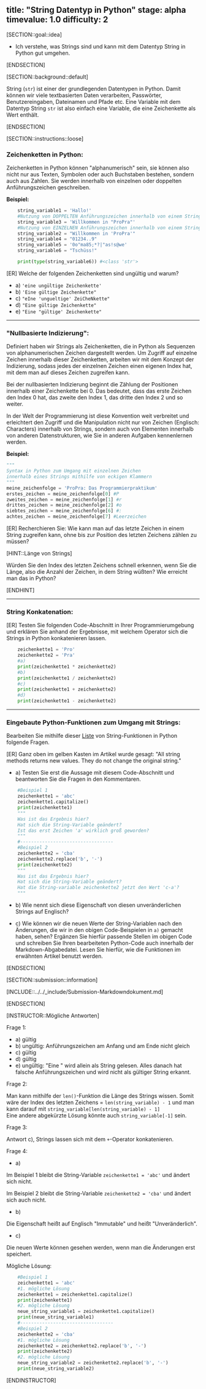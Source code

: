 title: "String Datentyp in Python"
stage: alpha
timevalue: 1.0
difficulty: 2
---

[SECTION::goal::idea]

- Ich verstehe, was Strings sind und kann mit dem Datentyp String in Python gut umgehen.

[ENDSECTION]

[SECTION::background::default]

String (`str`) ist einer der grundlegenden Datentypen in Python. Damit können wir viele textbasierten Daten verarbeiten, Passwörter, Benutzereingaben, Dateinamen und Pfade etc.  Eine Variable mit dem Datentyp String `str` ist also einfach eine Variable, die eine Zeichenkette als Wert enthält.

[ENDSECTION]

[SECTION::instructions::loose]

### Zeichenketten in Python:

Zeichenketten in Python können "alphanumerisch" sein, sie können also nicht nur aus Texten, Symbolen oder auch Buchstaben bestehen, sondern auch aus Zahlen. Sie werden innerhalb von einzelnen oder doppelten Anführungszeichen geschreiben. 

**Beispiel:**

```python
    string_variable1 = 'Hallo!'
    #Nutzung von DOPPELTEN Anführungszeichen innerhalb von einem String mit EINZELNEN Anführungszeichen
    string_variable3 = 'Willkommen in "ProPra"'
    #Nutzung von EINZELNEN Anführungszeichen innerhalb von einem String mit DOPPELTEN Anführungszeichen
    string_variable2 = "Willkommen in 'ProPra'"
    string_variable4 = "01234..9"
    string_variable5 = '0o"ma85;*?|"as!s@we'
    string_variable6 = "Tschüss!"

    print(type(string_variable6)) #<class 'str'>
```

[ER] Welche der folgenden Zeichenketten sind ungültig und warum?

- a) `'eine ungültige Zeichenkette'`
- b) `'Eine gültige Zeichenkette"`
- c) `"eIne 'ungueltige' ZeiCheNkette"`
- d) `"Eine gültige Zeichenkette"`
- e) `"Eine "gültige' Zeichenkette"`

---

### "Nullbasierte Indizierung":

Definiert haben wir Strings als Zeichenketten, die in Python als Sequenzen von alphanumerischen Zeichen dargestellt werden. Um Zugriff auf einzelne Zeichen innerhalb dieser Zeichenketten, arbeiten wir mit dem Konzept der Indizierung, sodass jedes der einzelnen Zeichen einen eigenen Index hat, mit dem man auf dieses Zeichen zugreifen kann.

Bei der nullbasierten Indizierung beginnt die Zählung der Positionen innerhalb einer Zeichenkette bei 0. Das bedeutet, dass das erste Zeichen den Index 0 hat, das zweite den Index 1, das dritte den Index 2 und so weiter.

In der Welt der Programmierung ist diese Konvention weit verbreitet und erleichtert den Zugriff und die Manipulation nicht nur von Zeichen (Englisch: Characters) innerhalb von Strings, sondern auch von Elementen innerhalb von anderen Datenstrukturen, wie Sie in anderen Aufgaben kennenlernen werden.

**Beispiel:**

```Python
"""
Syntax in Python zum Umgang mit einzelnen Zeichen
innerhalb eines Strings mithilfe von eckigen Klammern
"""
meine_zeichenfolge = 'ProPra: Das Programmierpraktikum'
erstes_zeichen = meine_zeichenfolge[0] #P
zweites_zeichen = meine_zeichenfolge[1] #r
drittes_zeichen = meine_zeichenfolge[2] #o
siebtes_zeichen = meine_zeichenfolge[6] #:
achtes_zeichen = meine_zeichenfolge[7] #Leerzeichen

```

[ER] Recherchieren Sie: Wie kann man auf das letzte Zeichen in einem String zugreifen kann, ohne bis zur Position des letzten Zeichens zählen zu müssen?

[HINT::Länge von Strings]

Würden Sie den Index des letzten Zeichens schnell erkennen, wenn Sie die Länge, also die Anzahl der Zeichen, in dem String wüßten? Wie erreicht man das in Python?

[ENDHINT]

---

### String Konkatenation:

[ER] Testen Sie folgenden Code-Abschnitt in Ihrer Programmierumgebung und erklären Sie anhand der Ergebnisse, mit welchem Operator sich die Strings in Python konkatenieren lassen.

```python
    zeichenkette1 = 'Pro'
    zeichenkette2 = 'Pra'
    #a)
    print(zeichenkette1 * zeichenkette2)
    #b)
    print(zeichenkette1 / zeichenkette2)
    #c)
    print(zeichenkette1 + zeichenkette2)
    #d)
    print(zeichenkette1 - zeichenkette2)
```

---

### Eingebaute Python-Funktionen zum Umgang mit Strings:

Bearbeiten Sie mithilfe dieser [Liste](https://www.w3schools.com/python/python_ref_string.asp) von String-Funktionen in Python folgende Fragen.

[ER] Ganz oben im gelben Kasten im Artikel wurde gesagt: "All string methods returns new values. They do not change the original string."

- a) Testen Sie erst die Aussage mit diesem Code-Abschnitt und beantworten Sie die Fragen in den Kommentaren.

```python
    #Beispiel 1
    zeichenkette1 = 'abc'
    zeichenkette1.capitalize()
    print(zeichenkette1)
    """
    Was ist das Ergebnis hier?
    Hat sich die String-Variable geändert?
    Ist das erst Zeichen 'a' wirklich groß geworden?
    """
    #----------------------------------
    #Beispiel 2
    zeichenkette2 = 'cba'
    zeichenkette2.replace('b', '-')
    print(zeichenkette2)
    """
    Was ist das Ergebnis hier?
    Hat sich die String-Variable geändert?
    Hat die String-variable zeichenkette2 jetzt den Wert 'c-a'?
    """
```

- b) Wie nennt sich diese Eigenschaft von diesen unveränderlichen Strings auf Englisch?

- c) Wie können wir die neuen Werte der String-Variablen nach den Änderungen, die wir in den obigen Code-Beispielen in `a)` gemacht haben, sehen? Ergänzen Sie hierfür passende Stellen im obigen Code und schreiben Sie Ihren bearbeiteten Python-Code auch innerhalb der Markdown-Abgabedatei. Lesen Sie hierfür, wie die Funktionen im erwähnten Artikel benutzt werden. 

[ENDSECTION]

[SECTION::submission::information]

[INCLUDE::../../_include/Submission-Markdowndokument.md]

[ENDSECTION]

[INSTRUCTOR::Mögliche Antworten]

Frage 1:

- a) gültig
- b) ungültig: Anführungszeichen am Anfang und am Ende nicht gleich  
- c) gültig
- d) gültig
- e) ungültig: "Eine " wird allein als String gelesen. Alles danach hat falsche Anführungszeichen und wird nicht als gültiger String erkannt. 

Frage 2:

Man kann mithilfe der `len()`-Funktion die Länge des Strings wissen. Somit wäre der Index des letzten Zeichens = `len(string_variable) - 1` und man kann darauf mit `string_variable[len(string_variable) - 1]`  
Eine andere abgekürzte Lösung könnte auch `string_variable[-1]` sein.

Frage 3:

Antwort c), Strings lassen sich mit dem `+`-Operator konkatenieren.

Frage 4:

- a)

Im Beispiel 1 bleibt die String-Variable `zeichenkette1 = 'abc'` und ändert sich nicht.

Im Beispiel 2 bleibt die String-Variable `zeichenkette2 = 'cba'` und ändert sich auch nicht.

- b)

Die Eigenschaft heißt auf Englisch "Immutable" und heißt "Unveränderlich".

- c)

Die neuen Werte können gesehen werden, wenn man die Änderungen erst speichert.

Mögliche Lösung:

```python
    #Beispiel 1
    zeichenkette1 = 'abc'
    #1. mögliche Lösung
    zeichenkette1 = zeichenkette1.capitalize()
    print(zeichenkette1)
    #2. mögliche Lösung
    neue_string_variable1 = zeichenkette1.capitalize()
    print(neue_string_variable1)
    #----------------------------------
    #Beispiel 2
    zeichenkette2 = 'cba'
    #1. mögliche Lösung
    zeichenkette2 = zeichenkette2.replace('b', '-')
    print(zeichenkette2)
    #2. mögliche Lösung
    neue_string_variable2 = zeichenkette2.replace('b', '-')
    print(neue_string_variable2)
```

[ENDINSTRUCTOR]
